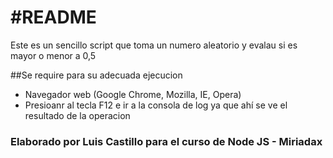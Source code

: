 #README
===

Este es un sencillo script que toma un numero aleatorio y evalau si es mayor o menor a 0,5

##Se require para su adecuada ejecucion

* Navegador web (Google Chrome, Mozilla, IE, Opera)
* Presioanr al tecla F12 e ir a la consola de log ya que ahí se ve el resultado de la operacion

### Elaborado por Luis Castillo para el curso de Node JS - Miriadax